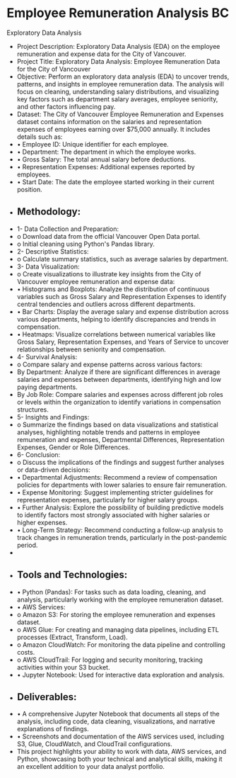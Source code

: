 # Employee Remuneration Analysis BC
Exploratory Data Analysis
- Project Description: Exploratory Data Analysis (EDA) on the employee remuneration and expense data for the City of Vancouver.
- Project Title: Exploratory Data Analysis: Employee Remuneration Data for the City of Vancouver
- Objective: Perform an exploratory data analysis (EDA) to uncover trends, patterns, and insights in employee remuneration data. The analysis will focus on cleaning, understanding salary distributions, and visualizing key factors such as department salary averages, employee seniority, and other factors influencing pay.
- Dataset: The City of Vancouver Employee Remuneration and Expenses dataset contains information on the salaries and representation expenses of employees earning over $75,000 annually. It includes details such as:
- •	Employee ID: Unique identifier for each employee.
- •	Department: The department in which the employee works.
- •	Gross Salary: The total annual salary before deductions.
- •	Representation Expenses: Additional expenses reported by employees.
- •	Start Date: The date the employee started working in their current position.
- ## Methodology:
- 1-	Data Collection and Preparation:
- o	Download data from the official Vancouver Open Data portal.
- o	Initial cleaning using Python's Pandas library.
- 2-	Descriptive Statistics:
- o	Calculate summary statistics, such as average salaries by department.
- 3-	Data Visualization:
- o	Create visualizations to illustrate key insights from the City of Vancouver employee remuneration and expense data:
- • Histograms and Boxplots: Analyze the distribution of continuous variables such as Gross Salary and Representation Expenses to identify central tendencies and outliers across different departments.
- • Bar Charts: Display the average salary and expense distribution across various departments, helping to identify discrepancies and trends in compensation.
- • Heatmaps: Visualize correlations between numerical variables like Gross Salary, Representation Expenses, and Years of Service to uncover relationships between seniority and compensation.
- 4-	Survival Analysis:
- o	Compare salary and expense patterns across various factors:
- By Department: Analyze if there are significant differences in average salaries and expenses between departments, identifying high and low paying departments.
- By Job Role: Compare salaries and expenses across different job roles or levels within the organization to identify variations in compensation structures.
- 5-	Insights and Findings:
- o	Summarize the findings based on data visualizations and statistical analyses, highlighting notable trends and patterns in employee remuneration and expenses, Departmental Differences, Representation Expenses, Gender or Role Differences.
- 6-	Conclusion:
- o	Discuss the implications of the findings and suggest further analyses or data-driven decisions:
- • Departmental Adjustments: Recommend a review of compensation policies for departments with lower salaries to ensure fair remuneration.
- • Expense Monitoring: Suggest implementing stricter guidelines for representation expenses, particularly for higher salary groups.
- • Further Analysis: Explore the possibility of building predictive models to identify factors most strongly associated with higher salaries or higher expenses.
- • Long-Term Strategy: Recommend conducting a follow-up analysis to track changes in remuneration trends, particularly in the post-pandemic period.
-
- ## Tools and Technologies:
- •	Python (Pandas): For tasks such as data loading, cleaning, and analysis, particularly working with the employee remuneration dataset.
- •	AWS Services:
-  o	Amazon S3: For storing the employee remuneration and expenses dataset.
-  o	AWS Glue: For creating and managing data pipelines, including ETL processes (Extract, Transform, Load).
-  o	Amazon CloudWatch: For monitoring the data pipeline and controlling costs.
-  o	AWS CloudTrail: For logging and security monitoring, tracking activities within your S3 bucket.
-  •	Jupyter Notebook: Used for interactive data exploration and analysis.
-  ## Deliverables:
-  •	A comprehensive Jupyter Notebook that documents all steps of the analysis, including code, data cleaning, visualizations, and narrative explanations of findings.
-  •	Screenshots and documentation of the AWS services used, including S3, Glue, CloudWatch, and CloudTrail configurations.
-  This project highlights your ability to work with data, AWS services, and Python, showcasing both your technical and analytical skills, making it an excellent addition to your data analyst portfolio.

